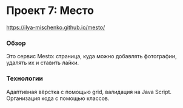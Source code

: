 # Проект 7: Место

https://ilya-mischenko.github.io/mesto/

### Обзор

Это сервис Mesto: страница, куда можно добавлять фотографии, удалять их и ставить лайки.

### Технологии

Адаптивная вёрстка с помощью grid, валидация на Java Script. Организация кода с помощью классов.
